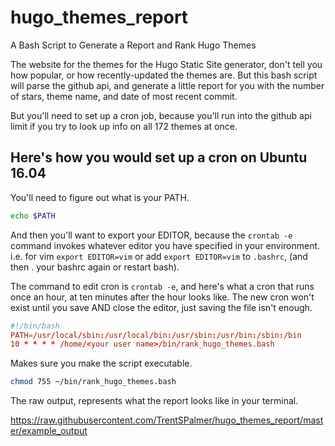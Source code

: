 # hugo_themes_report
A Bash Script to Generate a Report and Rank Hugo Themes

The website for the themes for the Hugo Static Site
generator, don't tell you how popular, or how recently-updated
the themes are. But this bash script will parse the github
api, and generate a little report for you with the
number of stars, theme name, and date of most recent
commit.

But you'll need to set up a cron job, because you'll
run into the github api limit if you try to look up
info on all 172 themes at once.

## Here's how you would set up a cron on Ubuntu 16.04
You'll need to figure out what is your PATH.
```bash
echo $PATH
```
And then you'll want to export your EDITOR, because
the `crontab -e` command invokes whatever editor
you have specified in your environment. i.e. for
vim `export EDITOR=vim` or add `export EDITOR=vim`
to `.bashrc`, (and then . your bashrc again or
restart bash).

The command to edit cron is `crontab -e`, and here's 
what a cron that runs once an hour, at ten minutes
after the hour looks like. The new cron won't exist until
you save AND close the editor, just saving the file isn't enough.

```conf
#!/bin/bash
PATH=/usr/local/sbin:/usr/local/bin:/usr/sbin:/usr/bin:/sbin:/bin
10 * * * * /home/<your user name>/bin/rank_hugo_themes.bash
```

Makes sure you make the script executable.

```bash
chmod 755 ~/bin/rank_hugo_themes.bash
```

The raw output, represents what the report looks like in your terminal.

https://raw.githubusercontent.com/TrentSPalmer/hugo_themes_report/master/example_output
